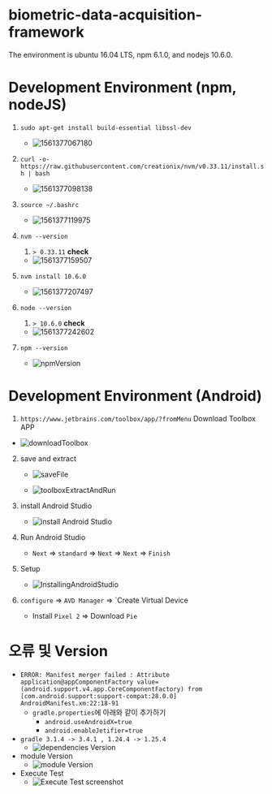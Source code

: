 # biometric-data-acquisition-framework

The environment is ubuntu 16.04 LTS, npm 6.1.0, and nodejs 10.6.0.

# Development Environment (npm, nodeJS)

1. `sudo apt-get install build-essential libssl-dev`

   - ![1561377067180](./ReadMeImage/installLibssl.png)

2. `curl -o- https://raw.githubusercontent.com/creationix/nvm/v0.33.11/install.sh | bash`

   - ![1561377098138](./ReadMeImage/curlNvmInstall.png)

3. `source ~/.bashrc`

   - ![1561377119975](./ReadMeImage/sourceBashrc.png)

4. `nvm --version`

   1. `> 0.33.11` **check**

   - ![1561377159507](./ReadMeImage/nvmInstall.png)

5. `nvm install 10.6.0`

   - ![1561377207497](./ReadMeImage/nvmVersion.png)

6. `node --version`

   1. `> 10.6.0` **check**

   - ![1561377242602](./ReadMeImage/nodejsVersion.png)

7. `npm --version`

   - ![npmVersion](./ReadMeImage/npmVersion.png)



# Development Environment (Android)

1. `https://www.jetbrains.com/toolbox/app/?fromMenu` Download Toolbox APP

- ![downloadToolbox](./ReadMeImage/downloadToolbox.png)

2. save and extract

   - ![saveFile](./ReadMeImage/saveFile.png)

     

   - ![toolboxExtractAndRun](./ReadMeImage/toolboxExtractAndRun.png)

3. install Android Studio

   - ![install Android Studio](./ReadMeImage/installAndroidStudio.png)

4. Run Android Studio

   - `Next` => `standard` => `Next` => `Next` => `Finish`

5. Setup

   - ![InstallingAndroidStudio](./ReadMeImage/InstallingAndroid.png)

6. `configure` => `AVD Manager` => `Create Virtual Device

   - Install `Pixel 2` => Download `Pie`

# 오류 및 Version

- `ERROR: Manifest merger failed : Attribute application@appComponentFactory value=(android.support.v4.app.CoreComponentFactory) from [com.android.support:support-compat:28.0.0] AndroidManifest.xm:22:18-91`
  - `gradle.properties`에 아래와 같이 추가하기
    - `android.useAndroidX=true`
    - `android.enableJetifier=true`
- `gradle 3.1.4 -> 3.4.1 , 1.24.4 -> 1.25.4`
  - ![dependencies Version](./ReadMeImage/dependenciesVersion.png)
- module Version
  - ![module Version](./ReadMeImage/moduleVersion.png)
- Execute Test
  - ![Execute Test screenshot](./ReadMeImage/E4sensingApp.jpg?v=4&s=200)

